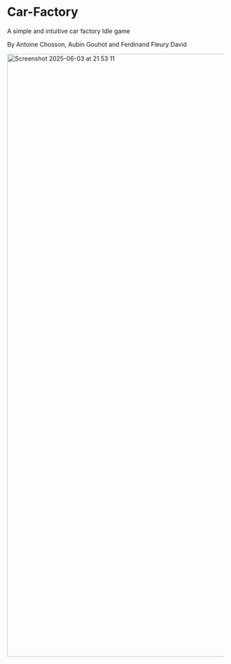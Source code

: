 # Car-Factory
A simple and intuitive car factory Idle game 

By Antoine Chosson, Aubin Gouhot and Ferdinand Fleury David 


<img width="1403" alt="Screenshot 2025-06-03 at 21 53 11" src="https://github.com/user-attachments/assets/b193615e-b262-4459-b81d-d430bc274367" />

